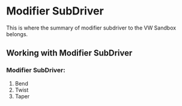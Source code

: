 # Modifier SubDriver

This is where the summary of modifier subdriver to the VW Sandbox belongs.

## Working with Modifier SubDriver

### Modifier SubDriver:

1. Bend
1. Twist
1. Taper